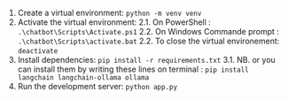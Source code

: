 1. Create a virtual environment: `python -m venv venv`
2. Activate the virtual environment:
   2.1. On PowerShell : `.\chatbot\Scripts\Activate.ps1`
   2.2. On Windows Commande prompt : `.\chatbot\Scripts\activate.bat`
   2.2. To close the virtual environement:
   `deactivate`
3. Install dependencies: `pip install -r requirements.txt`
   3.1. NB. or you can install them by writing these lines on terminal :
   `pip install langchain langchain-ollama ollama`
4. Run the development server: `python app.py`
